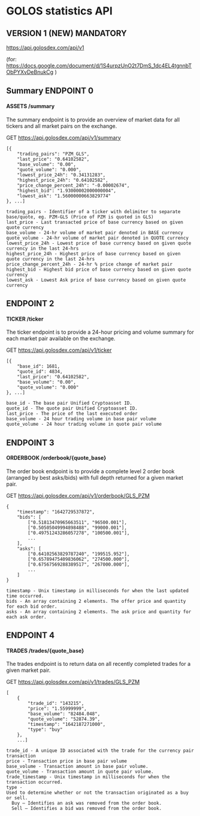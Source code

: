 # GOLOS statistics API



## VERSION 1 (NEW) MANDATORY

https://api.golosdex.com/api/v1

(for:
https://docs.google.com/document/d/1S4urpzUnO2t7DmS_1dc4EL4tgnnbTObPYXvDeBnukCg
)

## Summary ENDPOINT 0
#### ASSETS   /summary
The summary endpoint is to provide an overview of market data for all tickers and all market pairs on the exchange.

GET https://api.golosdex.com/api/v1/summary

```
[{
    "trading_pairs": "PZM_GLS",
    "last_price": "0.64102582",
    "base_volume": "0.00",
    "quote_volume": "0.000",
    "lowest_price_24h": "0.34131283",
    "highest_price_24h": "0.64102582",
    "price_change_percent_24h": "-0.00002674",
    "highest_bid": "1.93000002000000004",
    "lowest_ask": "1.56000000663829774"
}, ...]
```

```
trading_pairs - Identifier of a ticker with delimiter to separate base/quote, eg. PZM-GLS (Price of PZM is quoted in GLS)
last_price - Last transacted price of base currency based on given quote currency
base_volume - 24-hr volume of market pair denoted in BASE currency
quote_volume - 24-hr volume of market pair denoted in QUOTE currency
lowest_price_24h - Lowest price of base currency based on given quote currency in the last 24-hrs
highest_price_24h - Highest price of base currency based on given quote currency in the last 24-hrs
price_change_percent_24h - 24-hr % price change of market pair
highest_bid - Highest bid price of base currency based on given quote currency
lowest_ask - Lowest Ask price of base currency based on given quote currency

```


## ENDPOINT 2
#### TICKER /ticker
The ticker endpoint is to provide a 24-hour pricing and volume summary for each market pair available on the exchange.

GET https://api.golosdex.com/api/v1/ticker

```
[{
    "base_id": 1681,
    "quote_id": 4834,
    "last_price": "0.64102582",
    "base_volume": "0.00",
    "quote_volume": "0.000"
}, ...]
```


```
base_id - The base pair Unified Cryptoasset ID.
quote_id - The quote pair Unified Cryptoasset ID.
last_price - The price of the last executed order
base_volume - 24 hour trading volume in base pair volume
quote_volume - 24 hour trading volume in quote pair volume

```


## ENDPOINT 3
#### ORDERBOOK /orderbook/{quote_base}
The order book endpoint is to provide a complete level 2 order book (arranged by best asks/bids) with full depth returned for a given market pair.

GET https://api.golosdex.com/api/v1/orderbook/GLS_PZM

```
{
    "timestamp": "1642729537872",
    "bids": [
        ["0.51813470965663511", "96500.001"],
        ["0.50505049994898488", "99000.001"],
        ["0.49751243286057278", "100500.001"],
        ...
    ],
    "asks": [
        ["0.64102563829787240", "199515.952"],
        ["0.65789475409836062", "274500.000"],
        ["0.67567569288389517", "267000.000"],
        ...
    ]
}
```

```
timestamp - Unix timestamp in milliseconds for when the last updated time occurred.
bids - An array containing 2 elements. The offer price and quantity for each bid order.
asks - An array containing 2 elements. The ask price and quantity for each ask order.

```

## ENDPOINT 4
#### TRADES /trades/{quote_base}
The trades endpoint is to return data on all recently completed trades for a given market pair.

GET https://api.golosdex.com/api/v1/trades/GLS_PZM

```
[
    {
        "trade_id": "143215",
        "price": "1.55999999",
        "base_volume": "82484.048",
        "quote_volume": "52874.39",
        "timestamp": "1642187271000",
        "type": "buy"
    },
    ...]
```

```
trade_id - A unique ID associated with the trade for the currency pair transaction
price - Transaction price in base pair volume
base_volume - Transaction amount in base pair volume.
quote_volume - Transaction amount in quote pair volume.
trade_timestamp - Unix timestamp in milliseconds for when the transaction occurred.
type - 
Used to determine whether or not the transaction originated as a buy or sell.
  Buy – Identifies an ask was removed from the order book.
  Sell – Identifies a bid was removed from the order book.
```
                   
